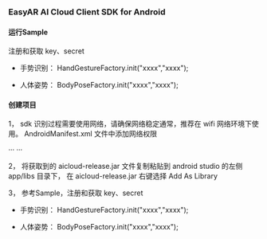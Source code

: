 ### EasyAR AI Cloud Client SDK for Android

#### 运行Sample
注册和获取 key、secret

* 手势识别： HandGestureFactory.init("xxxx","xxxx");

* 人体姿势： BodyPoseFactory.init("xxxx","xxxx");

#### 创建项目
1， sdk 识别过程需要使用网络，请确保网络稳定通常，推荐在 wifi 网络环境下使用。 AndroidManifest.xml 文件中添加网络权限

···
<uses-permission android:name="android.permission.INTERNET"/>
···

2， 将获取到的 aicloud-release.jar 文件复制粘贴到 android studio 的左侧 app/libs 目录下， 在 aicloud-release.jar 右键选择 Add As Library

3， 参考Sample，注册和获取 key、secret

* 手势识别： HandGestureFactory.init("xxxx","xxxx");

* 人体姿势： BodyPoseFactory.init("xxxx","xxxx");
